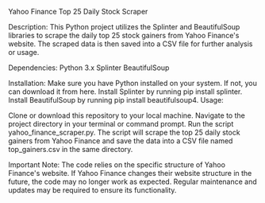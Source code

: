 Yahoo Finance Top 25 Daily Stock Scraper

Description:
This Python project utilizes the Splinter and BeautifulSoup libraries to scrape the daily top 25 stock gainers from Yahoo Finance's website. The scraped data is then saved into a CSV file for further analysis or usage.

Dependencies:
Python 3.x
Splinter
BeautifulSoup

Installation:
Make sure you have Python installed on your system. If not, you can download it from here.
Install Splinter by running pip install splinter.
Install BeautifulSoup by running pip install beautifulsoup4.
Usage:

Clone or download this repository to your local machine.
Navigate to the project directory in your terminal or command prompt.
Run the script yahoo_finance_scraper.py.
The script will scrape the top 25 daily stock gainers from Yahoo Finance and save the data into a CSV file named top_gainers.csv in the same directory.

Important Note:
The code relies on the specific structure of Yahoo Finance's website. If Yahoo Finance changes their website structure in the future, the code may no longer work as expected. Regular maintenance and updates may be required to ensure its functionality.
